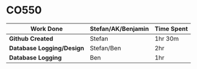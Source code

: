 # CO550

| Work Done | Stefan/AK/Benjamin | Time Spent |
| ---- | ---- | ---- |
**Github Created** | Stefan  | 1hr 30m |
**Database Logging/Design** | Stefan/Ben  | 2hr |
**Database Logging** | Ben  | 1hr |


